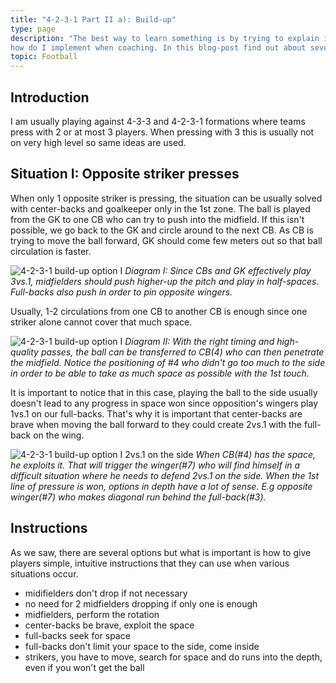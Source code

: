 ```yaml
---
title: "4-2-3-1 Part II a): Build-up"
type: page
description: "The best way to learn something is by trying to explain it to others. I am starting a series of blog posts about 4-2-3-1 formation and 
how do I implement when coaching. In this blog-post find out about several tactical ideas in the build-up of 4-2-3-1 formation."
topic: Football
---
```


## Introduction

I am usually playing against 4-3-3 and 4-2-3-1 formations where teams press with 2 or at most 3 players. When pressing with 3 this is usually not on very 
high level so same ideas are used. 

## Situation I: Opposite striker presses

When only 1 opposite striker is pressing, the situation can be usually solved with center-backs and goalkeeper only in the 1st zone. 
The ball is played from the GK to one CB who can try to push into the midfield. If this isn't possible, we go back to the GK and circle
around to the next CB. As CB is trying to move the ball forward, GK should come few meters out so that ball circulation is faster.

![4-2-3-1 build-up option I](/blog/images/4_2_3_1_build_up_option_i.png "4-2-3-1")
*Diagram I: Since CBs and GK effectively play 3vs.1, midfielders should push higher-up the pitch and play in half-spaces. Full-backs also push in order
to pin opposite wingers.*

Usually, 1-2 circulations from one CB to another CB is enough since one striker alone cannot cover that much space.

![4-2-3-1 build-up option I](/blog/images/4_2_3_1_build_up_option_i_progress.png "4-2-3-1")
*Diagram II: With the right timing and high-quality passes, the ball can be transferred to CB(4) who can then penetrate the midfield. Notice the positioning of #4 who didn't go
too much to the side in order to be able to take as much space as possible with the 1st touch.*

It is important to notice that in this case, playing the ball to the side usually doesn't lead to any progress in space won since opposition's 
wingers play 1vs.1 on our full-backs. That's why it is important that center-backs are brave when moving the ball forward to they could create
2vs.1 with the full-back on the wing.


![4-2-3-1 build-up option I 2vs.1 on the side](/blog/images/4_2_3_1_build_up_option_i_2_1_side.png "4-2-3-1")
*When CB(#4) has the space, he exploits it. That will trigger the winger(#7) who will find himself in a difficult situation where he needs to defend 2vs.1 on the side.
When the 1st line of pressure is won, options in depth have a lot of sense. E.g opposite winger(#7) who makes diagonal run behind the full-back(#3).*

## Instructions

As we saw, there are several options but what is important is how to give players simple, intuitive instructions that they can use 
when various situations occur.
- midifielders don't drop if not necessary
- no need for 2 midfielders dropping if only one is enough
- midfielders, perform the rotation
- center-backs be brave, exploit the space
- full-backs seek for space
- full-backs don't limit your space to the side, come inside 
- strikers, you have to move, search for space and do runs into the depth, even if you won't get the ball

